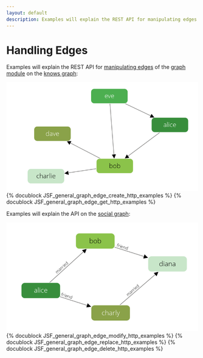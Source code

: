 ```yaml
---
layout: default
description: Examples will explain the REST API for manipulating edges of the graph module on the knows graph
---
```

Handling Edges
==============

Examples will explain the REST API for [manipulating edges](general-graphs-functions.html) of the [graph module](graphs.html) on the [knows graph](graphs.html#the-knowsgraph):

![Social Example Graph](images/knows_graph.png)
{% docublock JSF_general_graph_edge_create_http_examples %}
{% docublock JSF_general_graph_edge_get_http_examples %}

Examples will explain the API on the [social graph](graphs.html#the-social-graph):

![Social Example Graph](images/social_graph.png)
{% docublock JSF_general_graph_edge_modify_http_examples %}
{% docublock JSF_general_graph_edge_replace_http_examples %}
{% docublock JSF_general_graph_edge_delete_http_examples %}
